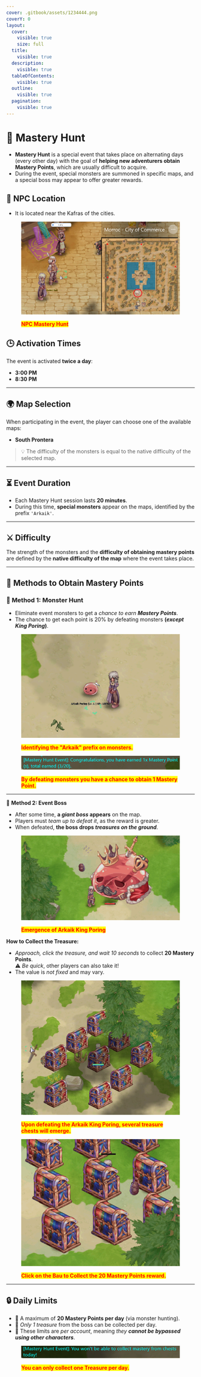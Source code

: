 ```yaml
---
cover: .gitbook/assets/1234444.png
coverY: 0
layout:
  cover:
    visible: true
    size: full
  title:
    visible: true
  description:
    visible: true
  tableOfContents:
    visible: true
  outline:
    visible: true
  pagination:
    visible: true
---
```


# 🏹 Mastery Hunt

* **Mastery Hunt** is a special event that takes place on alternating days (every other day) with the goal of **helping new adventurers obtain Mastery Points**, which are usually difficult to acquire.
* During the event, special monsters are summoned in specific maps, and a special boss may appear to offer greater rewards.

## 🔰 NPC Location

* It is located near the Kafras of the cities.

<figure><img src=".gitbook/assets/66666666.png" alt=""><figcaption><p><mark style="color:red;"><strong>NPC Mastery Hunt</strong></mark></p></figcaption></figure>

## 🕒 **Activation Times**

The event is activated **twice a day**:

* **3:00 PM**
* **8:30 PM**

***

## 🌍 Map Selection

When participating in the event, the player can choose one of the available maps:

* **South Prontera**

> 💡 The difficulty of the monsters is equal to the native difficulty of the selected map.

***

## ⏳ **Event Duration**

* Each Mastery Hunt session lasts **20 minutes**.
* During this time, **special monsters** appear on the maps, identified by the prefix `'Arkaik'`.

***

## ⚔️ Difficulty

The strength of the monsters and the **difficulty of obtaining mastery points** are defined by the **native difficulty of the map** where the event takes place.

***

## 📌 Methods to Obtain Mastery Points

### 🔷 **Method 1: Monster Hunt**

* Eliminate event monsters to get a _chance to earn **Mastery Points**_.
* The chance to get each point is 20% by defeating monsters **(**_**except King Poring**_**)**.

<figure><img src=".gitbook/assets/image (880).png" alt=""><figcaption><p><mark style="color:red;"><strong>Identifying the "Arkaik" prefix on monsters.</strong></mark></p></figcaption></figure>

<figure><img src=".gitbook/assets/image (879).png" alt=""><figcaption><p><mark style="color:red;"><strong>By defeating monsters you have a chance to obtain 1 Mastery Point.</strong></mark></p></figcaption></figure>

***

🔷 **Method 2: Event Boss**

* After some time, **a&#x20;**_**giant boss**_**&#x20;appears** on the map.
* Players must _team up to defeat it_, as the reward is greater.
* When defeated, **the boss drops&#x20;**_**treasures on the ground**_.

<figure><img src=".gitbook/assets/100.gif" alt=""><figcaption><p><mark style="color:red;"><strong>Emergence of Arkaik King Poring</strong></mark></p></figcaption></figure>

**How to Collect the Treasure:**

* _Approach, click the treasure, and wait 10 seconds_ to collect **20 Mastery Points**.\
  ⚠️ _Be quick_, other players can also take it!
* The value is _not fixed_ and may vary.

<figure><img src=".gitbook/assets/image (881).png" alt=""><figcaption><p><mark style="color:red;"><strong>Upon defeating the Arkaik King Poring, several treasure chests will emerge.</strong></mark></p></figcaption></figure>

<figure><img src=".gitbook/assets/101.gif" alt=""><figcaption><p><mark style="color:red;"><strong>Click on the Bau to Collect the 20 Mastery Points reward.</strong></mark></p></figcaption></figure>

***

## 🔒 Daily Limits

* 🎯 A maximum of **20 Mastery Points per day** (via monster hunting).
* 💎 _Only 1 treasure_ from the boss can be collected per day.
* 📛 These limits are _per account_, meaning _they **cannot be bypassed using other characters**_.

<figure><img src=".gitbook/assets/image (882).png" alt=""><figcaption><p><mark style="color:red;"><strong>You can only collect one Treasure per day.</strong></mark></p></figcaption></figure>
